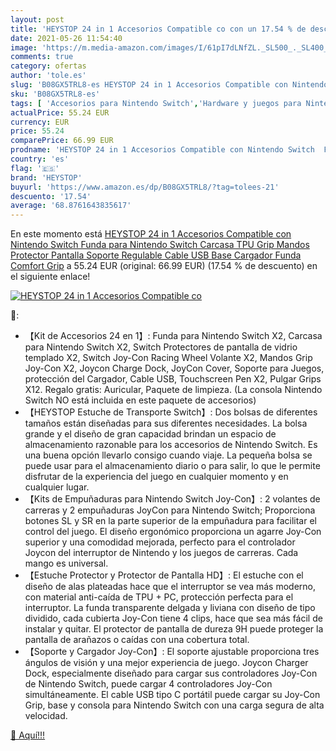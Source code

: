```yaml
---
layout: post
title: 'HEYSTOP 24 in 1 Accesorios Compatible co con un 17.54 % de descuento'
date: 2021-05-26 11:54:40
image: 'https://m.media-amazon.com/images/I/61pI7dLNfZL._SL500_._SL400_.jpg'
comments: true
category: ofertas
author: 'tole.es'
slug: 'B08GX5TRL8-es HEYSTOP 24 in 1 Accesorios Compatible con Nintendo Switch...'
sku: 'B08GX5TRL8-es'
tags: [ 'Accesorios para Nintendo Switch','Hardware y juegos para Nintendo Switch','Kits de accesorios para Nintendo Switch','Videojuegos','heystop','nintendo', ]
actualPrice: 55.24 EUR
currency: EUR
price: 55.24
comparePrice: 66.99 EUR
prodname: 'HEYSTOP 24 in 1 Accesorios Compatible con Nintendo Switch  Funda para Nintendo Switch  Carcasa TPU  Grip Mandos  Protector Pantalla  Soporte Regulable  Cable USB  Base Cargador  Funda Comfort Grip'
country: 'es'
flag: '🇪🇸'
brand: 'HEYSTOP'
buyurl: 'https://www.amazon.es/dp/B08GX5TRL8/?tag=tolees-21'
descuento: '17.54'
average: '68.8761643835617'
---
```


En este momento está [HEYSTOP 24 in 1 Accesorios Compatible con Nintendo Switch  Funda para Nintendo Switch  Carcasa TPU  Grip Mandos  Protector Pantalla  Soporte Regulable  Cable USB  Base Cargador  Funda Comfort Grip](https://www.amazon.es/dp/B08GX5TRL8/?tag=tolees-21) a 55.24 EUR (original: 66.99 EUR) (17.54 %  de descuento) en el siguiente enlace!

[![HEYSTOP 24 in 1 Accesorios Compatible co](https://m.media-amazon.com/images/I/61pI7dLNfZL._SL500_._SL400_.jpg)](https://www.amazon.es/dp/B08GX5TRL8/?tag=tolees-21)

🔎:

- 【Kit de Accesorios 24 en 1】: Funda para Nintendo Switch X2, Carcasa para Nintendo Switch X2, Switch Protectores de pantalla de vidrio templado X2, Switch Joy-Con Racing Wheel Volante X2, Mandos Grip Joy-Con X2, Joycon Charge Dock, JoyCon Cover, Soporte para Juegos, protección del Cargador, Cable USB, Touchscreen Pen X2, Pulgar Grips X12. Regalo gratis: Auricular, Paquete de limpieza. (La consola Nintendo Switch NO está incluida en este paquete de accesorios)
- 【HEYSTOP Estuche de Transporte Switch】: Dos bolsas de diferentes tamaños están diseñadas para sus diferentes necesidades. La bolsa grande y el diseño de gran capacidad brindan un espacio de almacenamiento razonable para los accesorios de Nintendo Switch. Es una buena opción llevarlo consigo cuando viaje. La pequeña bolsa se puede usar para el almacenamiento diario o para salir, lo que le permite disfrutar de la experiencia del juego en cualquier momento y en cualquier lugar.
- 【Kits de Empuñaduras para Nintendo Switch Joy-Con】: 2 volantes de carreras y 2 empuñaduras JoyCon para Nintendo Switch; Proporciona botones SL y SR en la parte superior de la empuñadura para facilitar el control del juego. El diseño ergonómico proporciona un agarre Joy-Con superior y una comodidad mejorada, perfecto para el controlador Joycon del interruptor de Nintendo y los juegos de carreras. Cada mango es universal.
- 【Estuche Protector y Protector de Pantalla HD】: El estuche con el diseño de alas plateadas hace que el interruptor se vea más moderno, con material anti-caída de TPU + PC, protección perfecta para el interruptor. La funda transparente delgada y liviana con diseño de tipo dividido, cada cubierta Joy-Con tiene 4 clips, hace que sea más fácil de instalar y quitar. El protector de pantalla de dureza 9H puede proteger la pantalla de arañazos o caídas con una cobertura total.
- 【Soporte y Cargador Joy-Con】: El soporte ajustable proporciona tres ángulos de visión y una mejor experiencia de juego. Joycon Charger Dock, especialmente diseñado para cargar sus controladores Joy-Con de Nintendo Switch, puede cargar 4 controladores Joy-Con simultáneamente. El cable USB tipo C portátil puede cargar su Joy-Con Grip, base y consola para Nintendo Switch con una carga segura de alta velocidad.

[🛒 Aquí!!!](https://www.amazon.es/dp/B08GX5TRL8/?tag=tolees-21)
